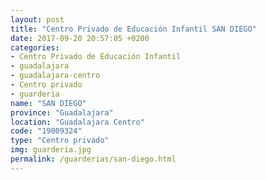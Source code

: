```yaml
---
layout: post
title: "Centro Privado de Educación Infantil SAN DIEGO"
date: 2017-09-20 20:57:05 +0200
categories:
- Centro Privado de Educación Infantil
- guadalajara
- guadalajara-centro
- Centro privado
- guarderia
name: "SAN DIEGO"
province: "Guadalajara"
location: "Guadalajara Centro"
code: "19009324"
type: "Centro privado"
img: guarderia.jpg
permalink: /guarderias/san-diego.html
---
```

